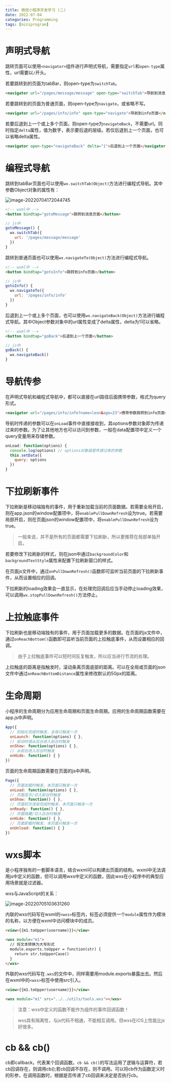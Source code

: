 ```yaml
---
title: 微信小程序开发学习 (二)
date: 2022-07-04
categories: Programming
tags: [miniprogram]
---
```


# 声明式导航

跳转页面可以使用`<navigator>`组件进行声明式导航，需要指定`url`和`open-type`属性，url需要以`/`开头。

若要跳转到的页面为tabBar，则open-type为`switchTab`。

```html
<navigator url="/pages/message/message" open-type="switchTab">导航到消息页面</navigator>
```

若要跳转到的页面为普通页面，则open-type为`navigate`，或省略不写。

```html
<navigator url="/pages/info/info" open-type="navigate">导航到info页面</navigator>
```

若要后退到上一个或上多个页面，则open-type为`navigateBack`，不需要url。同时指定`delta`属性，值为数字，表示要后退的层级。若仅后退到上一个页面，也可以省略delta属性。

```html
<navigator open-type="navigateBack" delta="1">后退到上一个页面</navigator>
```

# 编程式导航

跳转到tabBar页面也可以使用`wx.switchTab(Object)`方法进行编程式导航。其中参数Object对象的属性有：

![image-20220704172044745](https://p.ipic.vip/rsqogg.png)

```html
<!-- wxml中 -->
<button bindtap="gotoMessage">跳转到消息页面</button>
```

```js
// js中
gotoMessage() {
  wx.switchTab({
    url: '/pages/message/message'
  })
}
```

跳转到普通页面也可以使用`wx.navigateTo(Object)`方法进行编程式导航。

```html
<!-- wxml中 -->
<button bindtap="gotoInfo">跳转到info页面</button>
```

```js
// js中
gotoInfo() {
  wx.navigateTo({
    url: '/pages/info/info'
  })
}
```

后退到上一个或上多个页面，也可以使用`wx.navigateBack(Object)`方法进行编程式导航。其中Object参数对象中的url属性变成了delta属性，delta为1可以省略。

```html
<!-- wxml中 -->
<button bindtap="goBack">后退到上一个页面</button>
```

```js
// js中
goBack() {
  wx.navigateBack()
}
```

# 导航传参

在声明式导航和编程式导航中，都可以直接在url路径后面携带参数，格式为query形式。

```html
<navigator url="/pages/info/info?name=leon&age=23">携带参数跳转到info页面</navigator>
```

导航时传递的参数可以在`onLoad`事件中直接接收到，其options参数对象即为传递过来的参数。为了让其他地方也可以访问到参数，一般在data配置项中定义一个query变量用来存储参数。

```js
onLoad: function(options) {
  console.log(options) // options对象就是传递过来的参数
  this.setData({
    query: options
  })
}
```

# 下拉刷新事件

下拉刷新是移动端独有的事件，用于重新加载当前的页面数据。若需要全局开启，则在app.json的window配置项中，将`enablePullDownRefresh`设为true。若需要局部开启，则在页面json的window配置项中，将`enablePullDownRefresh`设为true。

> 一般来说，并不是所有的页面都需要下拉刷新，所以更推荐在局部单独开启。

若要修改下拉刷新的样式，则在json中通过`backgroundColor`和`backgroundTextStyle`属性来配置下拉刷新窗口的样式。

在页面js文件中，通过`onPullDownRefresh()`函数即可监听当前页面的下拉刷新事件，从而设置相应的回调。

下拉刷新的loading效果会一直显示，在处理完回调后应当手动停止loading效果，可以调用`wx.stopPullDownRefresh()`方法停止。

# 上拉触底事件

下拉刷新也是移动端独有的事件，用于页面加载更多的数据。在页面的js文件中，通过`onReachBottom()`函数即可监听当前页面的上拉触底事件，从而设置相应的回调。

> 由于上拉触底事件可以短时间反复触发，所以应当进行节流的处理。

上拉触底的距离是指触发时，滚动条离页面底部的距离。可以在全局或页面的json文件中通过`onReachBottomDistance`属性来修改默认的50px的距离。

# 生命周期

小程序的生命周期分为应用生命周期和页面生命周期。应用的生命周期函数需要在app.js中声明。

```js
App({
  // 初始化完成时触发，全局只触发一次
  onLaunch: function(options) { },
  // 启动时或从后台进入前台时触发
  onShow: function(options) { },
  // 从前台进入后台时触发
  onHide: function() { }
})
```

页面的生命周期函数需要在页面的js中声明。

```js
Page({
  // 页面加载时触发，本页面只触发一次
  onLoad: function(options) { },
  // 页面显示/切入前台时触发
  onShow: function() { },
  // 页面初次渲染完成时触发，本页面只触发一次
  onReady: function() { },
  // 页面隐藏/切入后台时触发
  onHide: function() { },
  // 页面卸载时触发，本页面只触发一次
  onUnload: function() { }
})
```

# wxs脚本

是小程序独有的一套脚本语言，结合wxml可以构建出页面的结构。wxml中无法调用js中定义的函数，但可以调用wxs中定义的函数，因此wxs在小程序中的典型应用场景就是过滤器。

wxs与JavaScript的关系：

![image-20220705103631260](https://p.ipic.vip/flm2vt.png)

内联的wxs代码写在wxml的`<wxs>`标签内，标签必须提供一个`module`属性作为模块的名称，以方便在wxml中访问模块中的成员。

```html
<view>{{m1.toUpper(username)}}</view>

<wxs module="m1">
  // 将文本转换为大写形式
  module.exports.toUpper = function(str) {
    return str.toUpperCase()
  }
</wxs>
```

外联的wxs代码写在`.wxs`的文件中，同样需要用module.exports暴露出去。然后在wxml中的`<wxs>`标签中使用src引入。

```html
<view>{{m1.toUpper(username)}}</view>

<wxs module="m1" src="../../utils/tools.wxs"></wxs>
```

> 注意：wxs中定义的函数不能作为组件的事件回调函数！

> wxs具有隔离性，与js代码不相通，不能相互调用。但wxs在iOS上性能比js好很多。

# cb && cb()

cb即callback，代表某个回调函数。`cb && cb()`的写法运用了逻辑与运算符，若cb回调存在，则调用cb();若cb回调不存在，则不调用。可以将cb作为函数定义时的形参，在调用函数时，根据是否传递了cb回调来决定是否执行cb。
